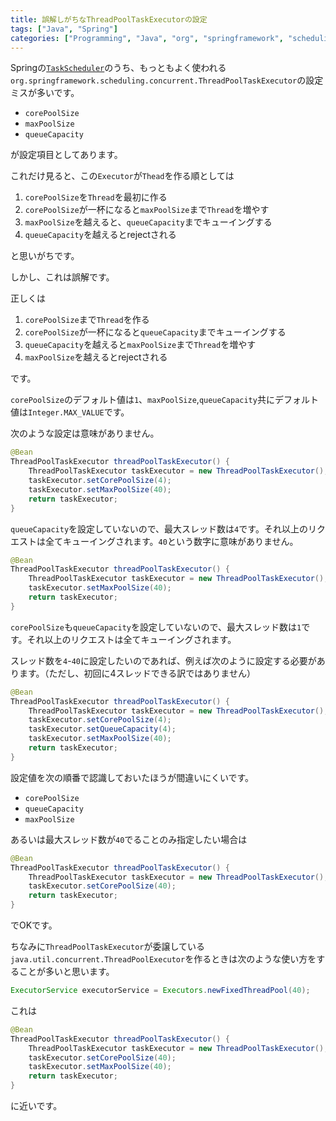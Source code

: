 ```yaml
---
title: 誤解しがちなThreadPoolTaskExecutorの設定
tags: ["Java", "Spring"]
categories: ["Programming", "Java", "org", "springframework", "scheduling", "concurrent"]
---
```



Springの[`TaskScheduler`](https://docs.spring.io/autorepo/docs/spring-framework/5.0.x/spring-framework-reference/integration.html#scheduling)のうち、もっともよく使われる`org.springframework.scheduling.concurrent.ThreadPoolTaskExecutor`の設定ミスが多いです。


* `corePoolSize`
* `maxPoolSize`
* `queueCapacity`

が設定項目としてあります。

これだけ見ると、この`Executor`が`Thead`を作る順としては

1. `corePoolSize`を`Thread`を最初に作る
2. `corePoolSize`が一杯になると`maxPoolSize`まで`Thread`を増やす
3. `maxPoolSize`を越えると、`queueCapacity`までキューイングする
4. `queueCapacity`を越えるとrejectされる

と思いがちです。

しかし、これは誤解です。

正しくは


1. `corePoolSize`まで`Thread`を作る
2. `corePoolSize`が一杯になると`queueCapacity`までキューイングする
3. `queueCapacity`を越えると`maxPoolSize`まで`Thread`を増やす
4. `maxPoolSize`を越えるとrejectされる

です。

`corePoolSize`のデフォルト値は`1`、`maxPoolSize`,`queueCapacity`共にデフォルト値は`Integer.MAX_VALUE`です。


次のような設定は意味がありません。


``` java
@Bean
ThreadPoolTaskExecutor threadPoolTaskExecutor() {
	ThreadPoolTaskExecutor taskExecutor = new ThreadPoolTaskExecutor();
	taskExecutor.setCorePoolSize(4);
	taskExecutor.setMaxPoolSize(40);
	return taskExecutor;
}
```

`queueCapacity`を設定していないので、最大スレッド数は`4`です。それ以上のリクエストは全てキューイングされます。`40`という数字に意味がありません。

``` java
@Bean
ThreadPoolTaskExecutor threadPoolTaskExecutor() {
	ThreadPoolTaskExecutor taskExecutor = new ThreadPoolTaskExecutor();
	taskExecutor.setMaxPoolSize(40);
	return taskExecutor;
}
```

`corePoolSize`も`queueCapacity`を設定していないので、最大スレッド数は`1`です。それ以上のリクエストは全てキューイングされます。


スレッド数を`4`-`40`に設定したいのであれば、例えば次のように設定する必要があります。（ただし、初回に4スレッドできる訳ではありません）

``` java
@Bean
ThreadPoolTaskExecutor threadPoolTaskExecutor() {
	ThreadPoolTaskExecutor taskExecutor = new ThreadPoolTaskExecutor();
	taskExecutor.setCorePoolSize(4);
	taskExecutor.setQueueCapacity(4);
	taskExecutor.setMaxPoolSize(40);
	return taskExecutor;
}
```

設定値を次の順番で認識しておいたほうが間違いにくいです。

* `corePoolSize`
* `queueCapacity`
* `maxPoolSize`

あるいは最大スレッド数が`40`でることのみ指定したい場合は

``` java
@Bean
ThreadPoolTaskExecutor threadPoolTaskExecutor() {
	ThreadPoolTaskExecutor taskExecutor = new ThreadPoolTaskExecutor();
	taskExecutor.setCorePoolSize(40);
	return taskExecutor;
}
```

でOKです。




ちなみに`ThreadPoolTaskExecutor`が委譲している`java.util.concurrent.ThreadPoolExecutor`を作るときは次のような使い方をすることが多いと思います。


``` java
ExecutorService executorService = Executors.newFixedThreadPool(40);
```

これは

``` java
@Bean
ThreadPoolTaskExecutor threadPoolTaskExecutor() {
	ThreadPoolTaskExecutor taskExecutor = new ThreadPoolTaskExecutor();
	taskExecutor.setCorePoolSize(40);
	taskExecutor.setMaxPoolSize(40);
	return taskExecutor;
}
```

に近いです。
